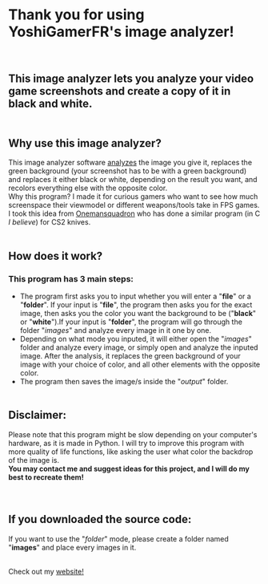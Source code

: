 # Thank you for using YoshiGamerFR's image analyzer!<br><br>
## This image analyzer lets you analyze your video game screenshots and create a copy of it in black and white.<br><br>
## Why use this image analyzer?
This image analyzer software <a href="#whythisone">analyzes</a> the image you give it, replaces the green background (your screenshot has to be with a green background) and replaces it either black or white, depending on the result you want, and recolors everything else with the opposite color.<br>
<span id="whythisone">Why this program? I made it for curious gamers who want to see how much screenspace their viewmodel or different weapons/tools take in FPS games.</span><br>
I took this idea from <a href="https://www.youtube.com/watch?v=3p5PxYeiClU">Onemansquadron</a> who has done a similar program (in C *I believe*) for CS2 knives.
<br><br>
## How does it work?
### This program has 3 main steps:
- The program first asks you to input whether you will enter a "**file**" or a "**folder**". If your input is "**file**", the program then asks you for the exact image, then asks you the color you want the background to be ("**black**" or "**white**").If your input is "**folder**", the program will go through the folder "*images*" and analyze every image in it one by one.<br>
- Depending on what mode you inputed, it will either open the "*images*" folder and analyze every image, or simply open and analyze the inputed image. After the analysis, it replaces the green background of your image with your choice of color, and all other elements with the opposite color.<br>
- The program then saves the image/s inside the "*output*" folder.
<br><br>
## Disclaimer:
Please note that this program might be slow depending on your computer's hardware, as it is made in Python. I will try to improve this program with more quality of life functions, like asking the user what color the backdrop of the image is. <br>
__You may contact me and suggest ideas for this project, and I will do my best to recreate them!__<br><br><br>
## If you downloaded the source code:
If you want to use the "*folder*" mode, please create a folder named "**images**" and place every images in it.<br><br>
<footer>Check out my <a href="https://yoshigamerfr.github.io/">website!</a></footer>
